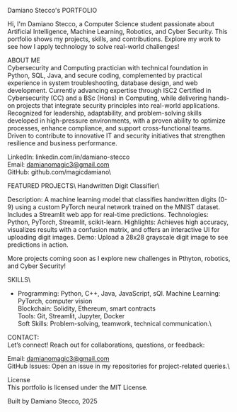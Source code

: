 Damiano Stecco's PORTFOLIO

Hi, I'm Damiano Stecco, a Computer Science student passionate about Artificial Intelligence, Machine Learning, Robotics, and Cyber Security. This portfolio shows my projects, skills, and contributions. Explore my work to see how I apply technology to solve real-world challenges!

ABOUT ME\
Cybersecurity and Computing practician with technical foundation in Python, SQL, Java, and secure coding, complemented by practical experience in system troubleshooting, database design, and web development. Currently advancing expertise through ISC2 Certified in Cybersecurity (CC) and a BSc (Hons) in Computing, while delivering hands-on projects that integrate security principles into real-world applications.
Recognized for leadership, adaptability, and problem-solving skills developed in high-pressure environments, with a proven ability to optimize processes, enhance compliance, and support cross-functional teams. Driven to contribute to innovative IT and security initiatives that strengthen resilience and business performance.

LinkedIn: linkedin.com/in/damiano-stecco\
Email: damianomagic3@gmail.com\
GitHub: github.com/magicdamiano\

FEATURED PROJECTS\ 
Handwritten Digit Classifier\

Description: A machine learning model that classifies handwritten digits (0-9) using a custom PyTorch neural network trained on the MNIST dataset. Includes a Streamlit web app for real-time predictions.
Technologies: Python, PyTorch, Streamlit, scikit-learn.
Highlights: Achieves high accuracy, visualizes results with a confusion matrix, and offers an interactive UI for uploading digit images.
Demo: Upload a 28x28 grayscale digit image to see predictions in action.

More projects coming soon as I explore new challenges in Pthyton, robotics, and Cyber Security!

SKILLS\
- Programming: Python, C++, Java, JavaScript, sQl.
Machine Learning: PyTorch, computer vision\
Blockchain: Solidity, Ethereum, smart contracts\
Tools: Git, Streamlit, Jupyter, Docker\
Soft Skills: Problem-solving, teamwork, technical communication.\


CONTACT:\
Let’s connect! Reach out for collaborations, questions, or feedback:

Email: damianomagic3@gmail.com\
GitHub Issues: Open an issue in my repositories for project-related queries.\

License\
This portfolio is licensed under the MIT License.

Built by Damiano Stecco, 2025
